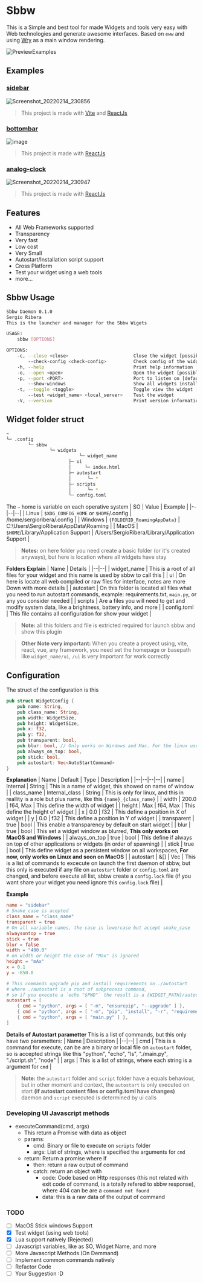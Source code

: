 # Sbbw

This is a Simple and best tool for made Widgets and tools very easy with Web technologies and generate awesome interfaces. Based on `eww` and using [Wry](https://github.com/tauri-apps/wry) as a main window rendering.

![PreviewExamples](https://user-images.githubusercontent.com/56278796/153992032-82cf3c6a-f75a-475d-95ae-eb05ef6e21b5.gif)

## Examples
### [sidebar](https://github.com/SergioRibera/sidebar-sbbw-widget)
![Screenshot_20220214_230856](https://user-images.githubusercontent.com/56278796/153992067-6e8a2cd3-969c-4eb2-9325-ac688489f45f.png)
> This project is made with [Vite](https://vitejs.dev) and [ReactJs](https://reactjs.org)

### [bottombar](https://github.com/SergioRibera/bottombar-sbbw-widget)
![image](https://user-images.githubusercontent.com/56278796/153992220-1445f40c-3ae3-4527-9df0-a4cc80e0b3ef.png)
> This project is made with  [ReactJs](https://reactjs.org)

### [analog-clock](https://github.com/SergioRibera/analogclock-sbbw-widget)
![Screenshot_20220214_230947](https://user-images.githubusercontent.com/56278796/153992300-eab39961-0dbf-4d73-b3bc-a146377b1761.png)
> This project is made with [ReactJs](https://reactjs.org)

## Features
- All Web Frameworks supported
- Transparency
- Very fast
- Low cost
- Very Small
- Autostart/Installation script support
- Cross Platform
- Test your widget using a web tools
- more...
## Sbbw Usage
```sh
Sbbw Daemon 0.1.0
Sergio Ribera
This is the launcher and manager for the Sbbw Wigets

USAGE:
    sbbw [OPTIONS]

OPTIONS:
    -c, --close <close>                        Close the widget [possible values: sidebar, bottom-bar, analog-clock]
        --check-config <check-config>          Check config of the widget [possible values: sidebar, bottom-bar, analog-clock]
    -h, --help                                 Print help information
    -o, --open <open>                          Open the widget [possible values: sidebar, bottom-bar, analog-clock]
    -p, --port <PORT>                          Port to listen on [default: 8111]
        --show-windows                         Show all widgets installeds
    -t, --toggle <toggle>                      Toggle view the widget [possible values: sidebar, bottom-bar, analog-clock]
        --test <widget_name> <local_server>    Test the widget
    -V, --version                              Print version information
```

## Widget folder struct
```sh
~
└─ .config
	    └─ sbbw
		        └─ widgets
			               └─ widget_name
				       ├─ ui
				       │     └─ index.html
				       ├─ autostart
				       │      └─ *
				       ├─ scripts
				       │      └─ *
				       └─ config.toml
```

The `~` home is variable on each operative system
| SO | Value | Example |
|--|--|--|
| Linux | `$XDG_CONFIG_HOME`  or  `$HOME`/.config | /home/sergioribera/.config |
| Windows | `{FOLDERID_RoamingAppData}` | C:\Users\SergioRibera\AppData\Roaming |
| MacOS | `$HOME`/Library/Application Support | /Users/SergioRibera/Library/Application Support |

> **Notes:** on here folder you need create a basic folder (or it's created anyways), but here is location where all widgets have stay

**Folders Explain**
| Name | Details |
|--|--|
| widget_name | This is a root of all files for your widget and this name is used by sbbw to call this |
| ui | On here is locate all web compiled or raw files for interface, notes are more Down with more details |
| autostart | On this folder is located all files what you need to run autostart commands, example: requirements.txt, `main.py`, or any you consider needed |
| scripts | Are a files you will need to get and modify system data, like a brightness, battery info, and more |
| config.toml | This file contains all configuration for show your widget |

> **Note:** all this folders and file is extricted required for launch sbbw and show this plugin

> **Other Note very important:** When you create a proyect using, vite, react, vue, any framework, you need set the homepage or basepath like `widget_name/ui`, `/ui` is very important for work correctly
## Configuration
The struct of the configuration is this
```rust
pub struct WidgetConfig {
    pub name: String,
    pub class_name: String,
    pub width: WidgetSize,
    pub height: WidgetSize,
    pub x: f32,
    pub y: f32,
    pub transparent: bool,
    pub blur: bool, // Only works on Windows and Mac. For the linux users can be set with compositor
    pub always_on_top: bool,
    pub stick: bool,
    pub autostart: Vec<AutoStartCommand>
}
```
**Explanation**
| Name | Default | Type | Description |
|--|--|--|--|
| name | Internal | String | This is a name of widget, this showed on name of window |
| class_name | Internal_class | String | This is only for linux, and this in reallity is a role but plus name, like this `{name}_{class_name}` |
| width | 200.0 | f64, Max | This define the width of widget |
| height | Max | f64, Max | This define the height of widget |
| x | 0.0 | f32 | This define a position in X of widget |
| y | 0.0 | f32 | This define a position in Y of widget |
| transparent | true | bool | This enable a transparency by default on start widget |
| blur | true | bool | This set a widget window as blurred, **This only works on MacOS and Windows** |
| always_on_top | true | bool | This define if always on top of other applications or widgets (in order of spawning) |
| stick | true | bool | This define widget as a persistent window on all workspaces, **For now, only works on Linux and soon on MacOS** |
| autostart | &[] | Vec<AutoStartCommand> | This is a list of commands to excecute on launch the first daemon of sbbw, but this only is executed if any file on `autostart` folder or `config.toml` are changed, and before execute all list, sbbw create a `config.lock` file (if you want share your widget you need ignore this `config.lock` file) |

**Example**
```toml
name = "sidebar"
# Snake_case is acepted
class_name = "class_name"
transparent = true
# On all variable names, the case is lowercase but accept snake_case
alwaysontop = true
stick = true
blur = false
width = "400.0"
# on width or height the case of "Max" is ignored
height = "mAx"
x = 0.1
y = -850.0

# This commands upgrade pip and install requirements on ./autostart
# where ./autostart is a root of subprocess command,
# so if you execute a `echo "$PWD"` the result is a {WIDGET_PATH}/autostart
autostart = [
    { cmd = "python", args = [ "-m", "ensurepip", "--upgrade" ] },
    { cmd = "python", args = [ "-m", "pip", "install", "-r", "requirements.txt" ] },
    { cmd = "python", args = [ "main.py" ] },
]
```

**Details of Autostart parametter**
This is a list of commands, but this only have two parametters:
| Name | Description |
|--|--|
| cmd | This is a command for execute, can be are a binary or local file on `autostart` folder, so is accepted strings like this "python", "echo", "ls", "./main.py", "./script.sh", "node" |
| args | This is a list of strings, where each string is a argument for `cmd` |


> **Note:** the `autostart` folder and `script` folder have a equals behaviour, but in other moment and context, the `autostart` is only executed on start **(if autostart content files or config.toml have changes)** daemon and `script` executed is determined by ui calls

### Developing UI Javascript methods
- executeCommand(cmd, args)
	- This return a Promise with data as object
	- params: 
		- cmd: Binary or file to execute on `scripts` folder
		- args: List of strings, where is specified the arguments for `cmd`
	- return: Return a promise where if
		- then: return a raw output of command
		- catch: return an object with
			- code: Code based on Http responses (this not related with exit code of command, is a totally refered to sbbw response), where 404 can be are a `command not found`
			- data: this is a raw data of the output of command

### TODO
- [ ] MacOS Stick windows Support
- [x] Test widget (using web tools)
- [x] Lua support natively (Rejected)
- [ ] Javascript variables, like as SO, Widget Name, and more
- [ ] More Javascript Methods (On Demmand)
- [ ] Implement common commands natively
- [ ] Refactor Code
- [ ] Your Suggestion :D
